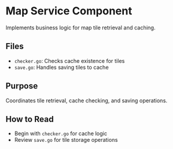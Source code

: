 # Map Service Component

Implements business logic for map tile retrieval and caching.

## Files
- `checker.go`: Checks cache existence for tiles
- `save.go`: Handles saving tiles to cache

## Purpose
Coordinates tile retrieval, cache checking, and saving operations.

## How to Read
- Begin with `checker.go` for cache logic
- Review `save.go` for tile storage operations
